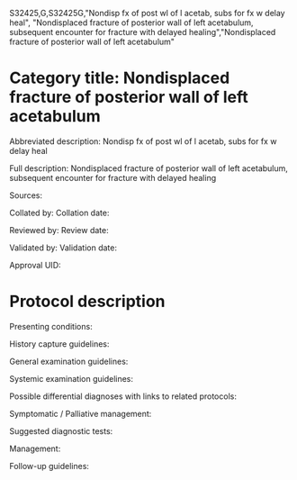 S32425,G,S32425G,"Nondisp fx of post wl of l acetab, subs for fx w delay heal", "Nondisplaced fracture of posterior wall of left acetabulum, subsequent encounter for fracture with delayed healing","Nondisplaced fracture of posterior wall of left acetabulum"
# Category title: Nondisplaced fracture of posterior wall of left acetabulum

Abbreviated description: Nondisp fx of post wl of l acetab, subs for fx w delay heal

Full description: Nondisplaced fracture of posterior wall of left acetabulum, subsequent encounter for fracture with delayed healing

Sources:

Collated by:
Collation date:

Reviewed by:
Review date:

Validated by:
Validation date:

Approval UID:

# Protocol description

Presenting conditions:

History capture guidelines:

General examination guidelines:

Systemic examination guidelines:

Possible differential diagnoses with links to related protocols:

Symptomatic / Palliative management:

Suggested diagnostic tests:

Management:

Follow-up guidelines:

